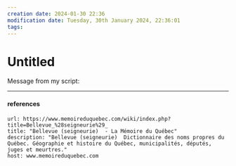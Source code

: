 ```yaml
---
creation date: 2024-01-30 22:36
modification date: Tuesday, 30th January 2024, 22:36:01
tags: 
---
```


# Untitled

Message from my script:


---
#### references

```cardlink
url: https://www.memoireduquebec.com/wiki/index.php?title=Bellevue_%28seigneurie%29_
title: "Bellevue (seigneurie)  - La Mémoire du Québec"
description: "Bellevue (seigneurie)  Dictionnaire des noms propres du Québec. Géographie et histoire du Québec, municipalités, députés, juges et meurtres."
host: www.memoireduquebec.com
```

